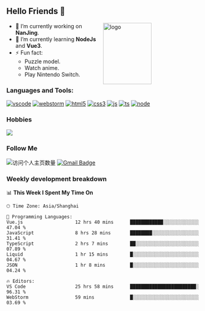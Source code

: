 ## Hello Friends 👋

<img src="https://github-readme-stats.vercel.app/api?username=Eugeniocode&show_icons=true&theme=vue" alt="logo" height="160" align="right" width="50%" />

- 🔭 I’m currently working on **NanJing**.
- 🌱 I’m currently learning **NodeJs** and **Vue3**.
- ⚡ Fun fact: 
  - Puzzle model.
  - Watch anime.
  - Play Nintendo Switch.



### Languages and Tools:

[![vscode](https://img.shields.io/badge/Visual%20Studio%20Code-blue?style=flat-square&logo=visualstudiocode&logoColor=ffffff)]()
[![webstorm](https://img.shields.io/badge/webstorm-528DD7?style=flat-square&logo=webstorm&logoColor=#ffffff)]()
[![html5](https://img.shields.io/badge/-HTML5-F16528?style=flat-square&logo=html5&logoColor=ffffff)]()
[![css3](https://img.shields.io/badge/-CSS3-3699D5?style=flat-square&logo=css3&logoColor=ffffff)]()
[![js](https://img.shields.io/badge/-Javascript-F0DA50?style=flat-square&logo=javascript&logoColor=ffffff)]()
[![ts](https://img.shields.io/badge/-Typescript-083061?style=flat-square&logo=typescript&logoColor=ffffff)]()
[![node](https://img.shields.io/badge/-Node.js-80BD00?style=flat-square&logo=nodedotjs&logoColor=ffffff)]()


### Hobbies

![](https://img.shields.io/badge/-Nintendo%20Switch-e60012?style=flat-square&logo=nintendo%20switch&logoColor=ffffff)

### Follow Me
![访问个人主页数量](https://komarev.com/ghpvc/?username=Eugeniocode&color=blue)
[![Gmail Badge](https://img.shields.io/badge/mail-eugeniocode@yeah.net-blue?style=flat&logo=Gmail&logoColor=white&link=mailto:eugeniocode@yeah.net)](mailto:eugeniocode@yeah.net)


### Weekly development breakdown
<!--START_SECTION:waka-->
📊 **This Week I Spent My Time On** 

```text
🕑︎ Time Zone: Asia/Shanghai

💬 Programming Languages: 
Vue.js                   12 hrs 40 mins      ████████████░░░░░░░░░░░░░   47.04 % 
JavaScript               8 hrs 28 mins       ████████░░░░░░░░░░░░░░░░░   31.41 % 
TypeScript               2 hrs 7 mins        ██░░░░░░░░░░░░░░░░░░░░░░░   07.89 % 
Liquid                   1 hr 15 mins        █░░░░░░░░░░░░░░░░░░░░░░░░   04.67 % 
JSON                     1 hr 8 mins         █░░░░░░░░░░░░░░░░░░░░░░░░   04.24 % 

🔥 Editors: 
VS Code                  25 hrs 58 mins      ████████████████████████░   96.31 % 
WebStorm                 59 mins             █░░░░░░░░░░░░░░░░░░░░░░░░   03.69 % 
```


<!--END_SECTION:waka-->

